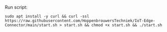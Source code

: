 
Run script:

`sudo apt install -y curl && curl -ssl https://raw.githubusercontent.com/HoppenbrouwersTechniek/IoT-Edge-Connector/main/start.sh > start.sh && chmod +x start.sh && ./start.sh`

